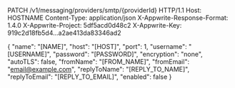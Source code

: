 PATCH /v1/messaging/providers/smtp/{providerId} HTTP/1.1
Host: HOSTNAME
Content-Type: application/json
X-Appwrite-Response-Format: 1.4.0
X-Appwrite-Project: 5df5acd0d48c2
X-Appwrite-Key: 919c2d18fb5d4...a2ae413da83346ad2

{
  "name": "[NAME]",
  "host": "[HOST]",
  "port": 1,
  "username": "[USERNAME]",
  "password": "[PASSWORD]",
  "encryption": "none",
  "autoTLS": false,
  "fromName": "[FROM_NAME]",
  "fromEmail": "email@example.com",
  "replyToName": "[REPLY_TO_NAME]",
  "replyToEmail": "[REPLY_TO_EMAIL]",
  "enabled": false
}
